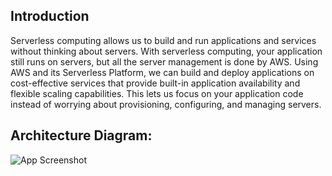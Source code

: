 ## Introduction

Serverless computing allows us to build and run
applications and services without thinking about servers.
With serverless computing, your application still runs on
servers, but all the server management is done by AWS.
Using AWS and its Serverless Platform, we can build and
deploy applications on cost-effective services that provide
built-in application availability and flexible scaling
capabilities. This lets us focus on your application code
instead of worrying about provisioning, configuring, and
managing servers.

## Architecture Diagram:


![App Screenshot](https://d1.awsstatic.com/Test%20Images/Kate%20Test%20Images/Serverless_Web_App_LP_assets-12.da876b91b6451199d3582b6cc81dc17ff7e5791f.png)
